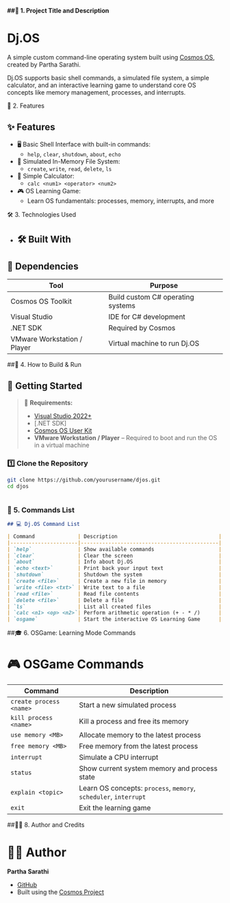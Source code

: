 **##📌 1. Project Title and Description**
# Dj.OS
A simple custom command-line operating system built using [Cosmos OS](https://github.com/CosmosOS/Cosmos), created by Partha Sarathi.

Dj.OS supports basic shell commands, a simulated file system, a simple calculator, and an interactive learning game to understand core OS concepts like memory management, processes, and interrupts.


🚀 2. Features


## ✨ Features

- 🖥️ Basic Shell Interface with built-in commands:
  - `help`, `clear`, `shutdown`, `about`, `echo`
- 📂 Simulated In-Memory File System:
  - `create`, `write`, `read`, `delete`, `ls`
- 🧮 Simple Calculator:
  - `calc <num1> <operator> <num2>`
- 🎮 OS Learning Game:
  - Learn OS fundamentals: processes, memory, interrupts, and more


🛠️ 3. Technologies Used

- 
  ## 🛠️ Built With

## 🧰 Dependencies

| Tool                        | Purpose                                  |
|-----------------------------|------------------------------------------|
| Cosmos OS Toolkit           | Build custom C# operating systems        |
| Visual Studio               | IDE for C# development                   |
| .NET SDK                    | Required by Cosmos                       |
| VMware Workstation / Player | Virtual machine to run Dj.OS             |



##🧾 4. How to Build & Run


## 🧾 Getting Started

> 🚨 **Requirements:**
>
> - [Visual Studio 2022+](https://visualstudio.microsoft.com/)
> - [.NET SDK]
> - [Cosmos OS User Kit](https://github.com/CosmosOS/Cosmos)
> - **VMware Workstation / Player** – Required to boot and run the OS in a virtual machine

### 1️⃣ Clone the Repository

```bash
git clone https://github.com/yourusername/djos.git
cd djos



```

### 🔧 **5. Commands List**

```markdown
## 💻 Dj.OS Command List

| Command              | Description                                 |
|----------------------|---------------------------------------------|
| `help`               | Show available commands                     |
| `clear`              | Clear the screen                            |
| `about`              | Info about Dj.OS                            |
| `echo <text>`        | Print back your input text                  |
| `shutdown`           | Shutdown the system                         |
| `create <file>`      | Create a new file in memory                 |
| `write <file> <txt>` | Write text to a file                        |
| `read <file>`        | Read file contents                          |
| `delete <file>`      | Delete a file                               |
| `ls`                 | List all created files                      |
| `calc <n1> <op> <n2>`| Perform arithmetic operation (+ - * /)      |
| `osgame`             | Start the interactive OS Learning Game      |
```

##🎓 6. OSGame: Learning Mode Commands


# 🎮 OSGame Commands

| Command                     | Description                                      |
|-----------------------------|--------------------------------------------------|
| `create process <name>`     | Start a new simulated process                   |
| `kill process <name>`       | Kill a process and free its memory              |
| `use memory <MB>`           | Allocate memory to the latest process           |
| `free memory <MB>`          | Free memory from the latest process             |
| `interrupt`                 | Simulate a CPU interrupt                        |
| `status`                    | Show current system memory and process state    |
| `explain <topic>`           | Learn OS concepts: `process`, `memory`, `scheduler`, `interrupt` |
| `exit`                      | Exit the learning game                          |


##👨‍💻 8. Author and Credits


# 👨‍💻 Author

**Partha Sarathi**

- [GitHub](https://github.com/sarathi-dj)
- Built using the [Cosmos Project](https://github.com/CosmosOS/Cosmos)

